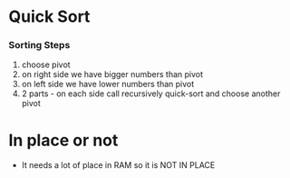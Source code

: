 # Quick Sort
### Sorting Steps
1. choose pivot
2. on right side we have bigger numbers than pivot
3. on left side we have lower numbers than pivot
4. 2 parts - on each side call recursively quick-sort and choose another pivot

# In place or not
- It needs a lot of place in RAM so it is NOT IN PLACE
